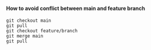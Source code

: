 #### How to avoid conflict between main and feature branch

```
git checkout main
git pull
git checkout feature/branch
git merge main
git pull
```
